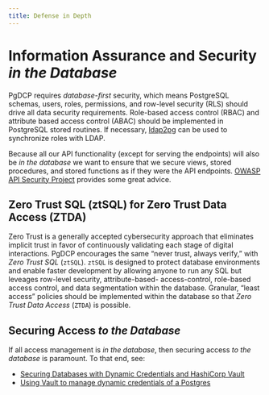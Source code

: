 ```yaml
---
title: Defense in Depth
---
```


# Information Assurance and Security _in the Database_

PgDCP requires _database-first_ security, which means PostgreSQL schemas, users,
roles, permissions, and row-level security (RLS) should drive all data security
requirements. Role-based access control (RBAC) and attribute based access
control (ABAC) should be implemented in PostgreSQL stored routines. If
necessary, [ldap2pg](https://github.com/dalibo/ldap2pg) can be used to
synchronize roles with LDAP.

Because all our API functionality (except for serving the endpoints) will also
be _in the database_ we want to ensure that we secure views, stored procedures,
and stored functions as if they were the API endpoints.
[OWASP API Security Project](https://owasp.org/www-project-api-security/)
provides some great advice.

## Zero Trust SQL (ztSQL) for Zero Trust Data Access (ZTDA)

Zero Trust is a generally accepted cybersecurity approach that eliminates
implicit trust in favor of continuously validating each stage of digital
interactions. PgDCP encourages the same “never trust, always verify,” with _Zero
Trust SQL_ (`ztSQL`). `ztSQL` is designed to protect database environments and
enable faster development by allowing anyone to run any SQL but leveages
row-level security, attribute-based- access-control, role-based access control,
and data segmentation within the database. Granular, “least access” policies
should be implemented within the database so that _Zero Trust Data Access_
(`ZTDA`) is possible.

## Securing Access _to the Database_

If all access management is _in the database_, then securing access _to the
database_ is paramount. To that end, see:

- [Securing Databases with Dynamic Credentials and HashiCorp
  Vault](https://github.com/sql2/PostgreSQL_with_Dynamic_Credentials)
- [Using Vault to manage dynamic credentials of a
  Postgres](https://github.com/florx/secrets-are-hard-demo)

